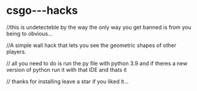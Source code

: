 # csgo---hacks
//this is undetecteble by the way the only way you get banned is from you being to obvious...


//A simple wall hack that lets you see the geometric shapes of other players.


// all you need to do is run the py file with python 3.9 and if theres a new version of python run it with that IDE and thats it 


// thanks for installing leave a star if you liked it...
